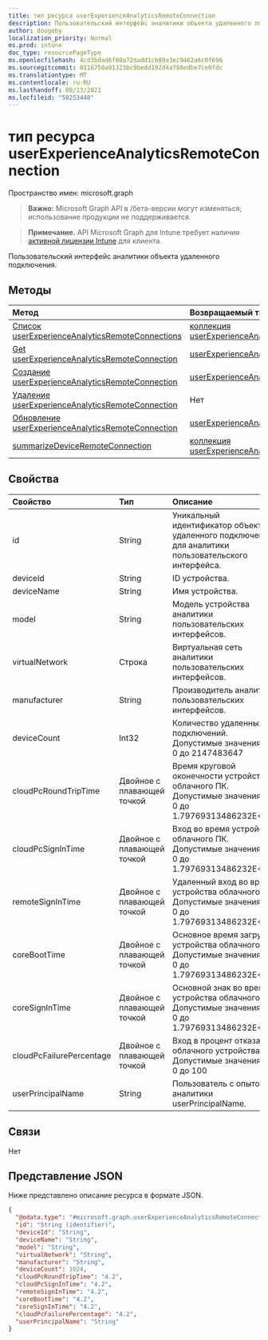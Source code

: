 ```yaml
---
title: тип ресурса userExperienceAnalyticsRemoteConnection
description: Пользовательский интерфейс аналитики объекта удаленного подключения.
author: dougeby
localization_priority: Normal
ms.prod: intune
doc_type: resourcePageType
ms.openlocfilehash: 4cd3bdad6f80a72dadd1cb89a3ec9462a6c0f696
ms.sourcegitcommit: 0116750a01323bc9bedd192d4a780edbe7ce0fdc
ms.translationtype: MT
ms.contentlocale: ru-RU
ms.lasthandoff: 08/13/2021
ms.locfileid: "58253448"
---
```

# <a name="userexperienceanalyticsremoteconnection-resource-type"></a>тип ресурса userExperienceAnalyticsRemoteConnection

Пространство имен: microsoft.graph

> **Важно:** Microsoft Graph API в /бета-версии могут изменяться; использование продукции не поддерживается.

> **Примечание.** API Microsoft Graph для Intune требует наличия [активной лицензии Intune](https://go.microsoft.com/fwlink/?linkid=839381) для клиента.

Пользовательский интерфейс аналитики объекта удаленного подключения.

## <a name="methods"></a>Методы
|Метод|Возвращаемый тип|Описание|
|:---|:---|:---|
|[Список userExperienceAnalyticsRemoteConnections](../api/intune-devices-userexperienceanalyticsremoteconnection-list.md)|[коллекция userExperienceAnalyticsRemoteConnection](../resources/intune-devices-userexperienceanalyticsremoteconnection.md)|Список свойств и связей [объектов userExperienceAnalyticsRemoteConnection.](../resources/intune-devices-userexperienceanalyticsremoteconnection.md)|
|[Get userExperienceAnalyticsRemoteConnection](../api/intune-devices-userexperienceanalyticsremoteconnection-get.md)|[userExperienceAnalyticsRemoteConnection](../resources/intune-devices-userexperienceanalyticsremoteconnection.md)|Чтение свойств и связей [объекта userExperienceAnalyticsRemoteConnection.](../resources/intune-devices-userexperienceanalyticsremoteconnection.md)|
|[Создание userExperienceAnalyticsRemoteConnection](../api/intune-devices-userexperienceanalyticsremoteconnection-create.md)|[userExperienceAnalyticsRemoteConnection](../resources/intune-devices-userexperienceanalyticsremoteconnection.md)|Создание нового [объекта userExperienceAnalyticsRemoteConnection.](../resources/intune-devices-userexperienceanalyticsremoteconnection.md)|
|[Удаление userExperienceAnalyticsRemoteConnection](../api/intune-devices-userexperienceanalyticsremoteconnection-delete.md)|Нет|Удаляет [пользователяExperienceAnalyticsRemoteConnection](../resources/intune-devices-userexperienceanalyticsremoteconnection.md).|
|[Обновление userExperienceAnalyticsRemoteConnection](../api/intune-devices-userexperienceanalyticsremoteconnection-update.md)|[userExperienceAnalyticsRemoteConnection](../resources/intune-devices-userexperienceanalyticsremoteconnection.md)|Обновление свойств объекта [userExperienceAnalyticsRemoteConnection.](../resources/intune-devices-userexperienceanalyticsremoteconnection.md)|
|[summarizeDeviceRemoteConnection](../api/intune-devices-userexperienceanalyticsremoteconnection-summarizedeviceremoteconnection.md)|[коллекция userExperienceAnalyticsRemoteConnection](../resources/intune-devices-userexperienceanalyticsremoteconnection.md)|Н/Д|

## <a name="properties"></a>Свойства
|Свойство|Тип|Описание|
|:---|:---|:---|
|id|String|Уникальный идентификатор объекта удаленного подключения для аналитики пользовательского интерфейса.|
|deviceId|String|ID устройства.|
|deviceName|String|Имя устройства.|
|model|String|Модель устройства аналитики пользовательских интерфейсов.|
|virtualNetwork|Строка|Виртуальная сеть аналитики пользовательских интерфейсов.|
|manufacturer|String|Производитель аналитики пользовательских интерфейсов.|
|deviceCount|Int32|Количество удаленных подключений. Допустимые значения от 0 до 2147483647|
|cloudPcRoundTripTime|Двойное с плавающей точкой|Время круговой оконечности устройства облачного ПК. Допустимые значения от 0 до 1.79769313486232E+308|
|cloudPcSignInTime|Двойное с плавающей точкой|Вход во время устройства облачного ПК. Допустимые значения от 0 до 1.79769313486232E+308|
|remoteSignInTime|Двойное с плавающей точкой|Удаленный вход во время устройства облачного ПК. Допустимые значения от 0 до 1.79769313486232E+308|
|coreBootTime|Двойное с плавающей точкой|Основное время загрузки устройства облачного ПК. Допустимые значения от 0 до 1.79769313486232E+308|
|coreSignInTime|Двойное с плавающей точкой|Основной знак во время устройства облачного ПК. Допустимые значения от 0 до 1.79769313486232E+308|
|cloudPcFailurePercentage|Двойное с плавающей точкой|Вход в процент отказа облачного устройства PC. Допустимые значения: от 0 до 100|
|userPrincipalName|String|Пользователь с опытом аналитики userPrincipalName.|

## <a name="relationships"></a>Связи
Нет

## <a name="json-representation"></a>Представление JSON
Ниже представлено описание ресурса в формате JSON.
<!-- {
  "blockType": "resource",
  "keyProperty": "id",
  "@odata.type": "microsoft.graph.userExperienceAnalyticsRemoteConnection"
}
-->
``` json
{
  "@odata.type": "#microsoft.graph.userExperienceAnalyticsRemoteConnection",
  "id": "String (identifier)",
  "deviceId": "String",
  "deviceName": "String",
  "model": "String",
  "virtualNetwork": "String",
  "manufacturer": "String",
  "deviceCount": 1024,
  "cloudPcRoundTripTime": "4.2",
  "cloudPcSignInTime": "4.2",
  "remoteSignInTime": "4.2",
  "coreBootTime": "4.2",
  "coreSignInTime": "4.2",
  "cloudPcFailurePercentage": "4.2",
  "userPrincipalName": "String"
}
```




